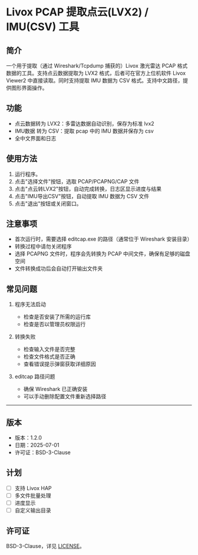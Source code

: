 # Livox PCAP 提取点云(LVX2) / IMU(CSV) 工具

## 简介
一个用于提取（通过 Wireshark/Tcpdump 捕获的）Livox 激光雷达 PCAP 格式数据的工具。支持点云数据提取为 LVX2 格式，后者可在官方上位机软件 Livox Viewer2 中直接读取。同时支持提取 IMU 数据为 CSV 格式。支持中文路径，提供图形界面操作。

## 功能
- 点云数据转为 LVX2：多雷达数据自动识别，保存为标准 lvx2
- IMU数据 转为 CSV：提取 pcap 中的 IMU 数据并保存为 csv
- 全中文界面和日志

## 使用方法
1. 运行程序。
2. 点击"选择文件"按钮，选取 PCAP/PCAPNG/CAP 文件
3. 点击"点云转LVX2"按钮，自动完成转换，日志区显示进度与结果
4. 点击"IMU导出CSV"按钮，自动提取 IMU 数据为 CSV 文件
5. 点击"退出"按钮或关闭窗口。

## 注意事项
- 首次运行时，需要选择 editcap.exe 的路径（通常位于 Wireshark 安装目录）
- 转换过程中请勿关闭程序
- 选择 PCAPNG 文件时，程序会先转换为 PCAP 中间文件，确保有足够的磁盘空间
- 文件转换成功后会自动打开输出文件夹

## 常见问题

1. 程序无法启动
   - 检查是否安装了所需的运行库
   - 检查是否以管理员权限运行

2. 转换失败
   - 检查输入文件是否完整
   - 检查文件格式是否正确
   - 查看错误提示弹窗获取详细原因

3. editcap 路径问题
   - 确保 Wireshark 已正确安装
   - 可以手动删除配置文件重新选择路径

---

## 版本
- 版本：1.2.0
- 日期：2025-07-01
- 许可证：BSD-3-Clause

## 计划
- [ ] 支持 Livox HAP
- [ ] 多文件批量处理
- [ ] 进度显示
- [ ] 自定义输出目录

## 许可证
BSD-3-Clause，详见 [LICENSE](LICENSE)。 
